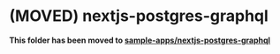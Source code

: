 # (MOVED) nextjs-postgres-graphql

**This folder has been moved to [sample-apps/nextjs-postgres-graphql](../sample-apps/nextjs-postgres-graphql)**
